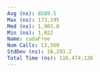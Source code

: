 ```yaml
---
Avg (ns): 8589.5
Max (ns): 173,195
Med (ns): 1,903.0
Min (ns): 1,022
Name: cudaFree
Num Calls: 13,560
StdDev (ns): 18,293.2
Total Time (ns): 116,474,126
---
```

